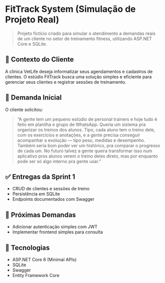 ﻿# FitTrack System (Simulação de Projeto Real)
> Projeto fictício criado para simular o atendimento a demandas reais de um cliente no setor de treinamento fitness, utilizando ASP.NET Core e SQLite.

## 🧾 Contexto do Cliente
A clínica VetLife deseja informatizar seus agendamentos e cadastros de clientes.
O estúdio FitTrack busca uma solução simples e eficiente para gerenciar seus clientes e registrar sessões de treinamento.

## 🧩 Demanda Inicial
O cliente solicitou:

> “A gente tem um pequeno estúdio de personal trainers e hoje tudo é feito em planilha e grupo de WhatsApp.
> Queria um sistema pra organizar os treinos dos alunos.
> Tipo, cada aluno tem o treino dele, com os exercícios e anotações, e a gente precisa conseguir acompanhar a evolução — tipo peso, medidas e desempenho.
> Também seria bom poder ver um histórico, pra comparar o progresso de cada um.
> No futuro talvez a gente queira transformar isso num aplicativo pros alunos verem o treino deles direto, mas por enquanto pode ser só algo interno pra gente usar.”

## ✅ Entregas da Sprint 1
- CRUD de clientes e sessões de treino
- Persistência em SQLite
- Endpoints documentados com Swagger

## 🧱 Próximas Demandas
- Adicionar autenticação simples com JWT
- Implementar frontend simples para consulta

## 🧠 Tecnologias
- ASP.NET Core 8 (Minimal APIs)
- SQLite
- Swagger
- Entity Framework Core
